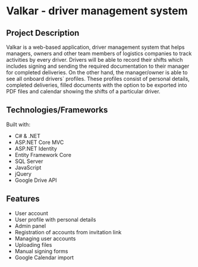 # Valkar - driver management system

## Project Description
Valkar is a web-based application, driver management system that helps managers, owners and other team members of logistics companies to track activities by every driver. Drivers will be able to record their shifts which includes signing and sending the required documentation to their manager for completed deliveries. On the other hand, the manager/owner is able to see all onboard drivers\` profiles. These profiles consist of personal details, completed deliveries, filled documents with the option to be exported into PDF files and calendar showing the shifts of a particular driver.

## Technologies/Frameworks
Built with:
* C# & .NET
* ASP.NET Core MVC
* ASP.NET Identity
* Entity Framework Core
* SQL Server
* JavaScript
* jQuery
* Google Drive API

## Features
* User account
* User profile with personal details
* Admin panel
* Registration of accounts from invitation link
* Managing user accounts
* Uploading files
* Manual signing forms
* Google Calendar import

